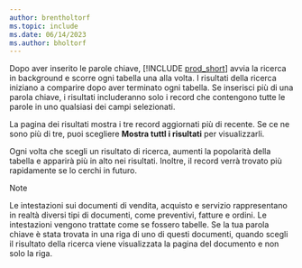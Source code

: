 ```yaml
---
author: brentholtorf
ms.topic: include
ms.date: 06/14/2023
ms.author: bholtorf
---
```


Dopo aver inserito le parole chiave, [!INCLUDE [prod_short](prod_short.md)] avvia la ricerca in background e scorre ogni tabella una alla volta. I risultati della ricerca iniziano a comparire dopo aver terminato ogni tabella. Se inserisci più di una parola chiave, i risultati includeranno solo i record che contengono tutte le parole in uno qualsiasi dei campi selezionati.

La pagina dei risultati mostra i tre record aggiornati più di recente. Se ce ne sono più di tre, puoi scegliere **Mostra tuttI i risultati** per visualizzarli.

Ogni volta che scegli un risultato di ricerca, aumenti la popolarità della tabella e apparirà più in alto nei risultati. Inoltre, il record verrà trovato più rapidamente se lo cerchi in futuro.

> [!NOTE]
> Le intestazioni sui documenti di vendita, acquisto e servizio rappresentano in realtà diversi tipi di documenti, come preventivi, fatture e ordini. Le intestazioni vengono trattate come se fossero tabelle. Se la tua parola chiave è stata trovata in una riga di uno di questi documenti, quando scegli il risultato della ricerca viene visualizzata la pagina del documento e non solo la riga.